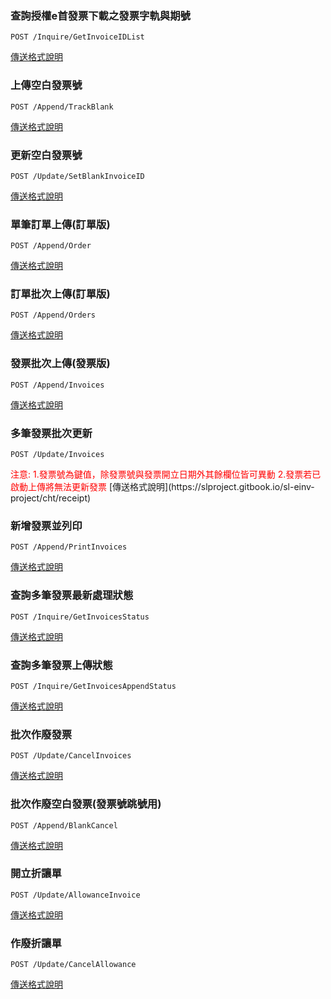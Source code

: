 ### 查詢授權e首發票下載之發票字軌與期號 

```
POST /Inquire/GetInvoiceIDList
```
[傳送格式說明](https://slproject.gitbook.io/sl-einv-project/cht/getinvoiceidlist)

### 上傳空白發票號
```
POST /Append/TrackBlank
```
[傳送格式說明](https://slproject.gitbook.io/sl-einv-project/cht/trackblank)

### 更新空白發票號
```
POST /Update/SetBlankInvoiceID
```
[傳送格式說明](https://slproject.gitbook.io/sl-einv-project/cht/setblankinvoice)

### 單筆訂單上傳(訂單版)
```
POST /Append/Order
```
[傳送格式說明](https://slproject.gitbook.io/sl-einv-project/cht/receipt)

### 訂單批次上傳(訂單版)
```
POST /Append/Orders
```
[傳送格式說明](https://slproject.gitbook.io/sl-einv-project/cht/receipt)

### 發票批次上傳(發票版)
```
POST /Append/Invoices
```
[傳送格式說明](https://slproject.gitbook.io/sl-einv-project/cht/receipt)

### 多筆發票批次更新
```
POST /Update/Invoices
```
<font color="red">
注意: 
1.發票號為鍵值，除發票號與發票開立日期外其餘欄位皆可異動
2.發票若已啟動上傳將無法更新發票
</font>
[傳送格式說明](https://slproject.gitbook.io/sl-einv-project/cht/receipt)

### 新增發票並列印
```
POST /Append/PrintInvoices
```
[傳送格式說明](https://slproject.gitbook.io/sl-einv-project/cht/receipt)

### 查詢多筆發票最新處理狀態
```
POST /Inquire/GetInvoicesStatus
```
[傳送格式說明](https://slproject.gitbook.io/sl-einv-project/cht/getinvoicesstatus)

### 查詢多筆發票上傳狀態
```
POST /Inquire/GetInvoicesAppendStatus
```
[傳送格式說明](https://slproject.gitbook.io/sl-einv-project/cht/getinvoicesappendstatus)

### 批次作廢發票
```
POST /Update/CancelInvoices
```
[傳送格式說明](https://slproject.gitbook.io/sl-einv-project/cht/cancelinvoice)

### 批次作廢空白發票(發票號跳號用)
```
POST /Append/BlankCancel
```
[傳送格式說明](https://slproject.gitbook.io/sl-einv-project/cht/cancelinvoice)

### 開立折讓單
```
POST /Update/AllowanceInvoice
```
[傳送格式說明](https://slproject.gitbook.io/sl-einv-project/cht/insertallowance)

### 作廢折讓單
```
POST /Update/CancelAllowance
```
[傳送格式說明](https://slproject.gitbook.io/sl-einv-project/cht/cancelallowance)



